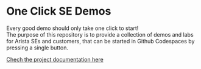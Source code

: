 # One Click SE Demos

Every good demo should only take one click to start!  
The purpose of this repository is to provide a collection of demos and labs for Arista SEs and customers, that can be started in Github Codespaces by pressing a single button.

[Chech the project documentation here](https://arista-netdevops-community.github.io/one-click-se-demos/)
